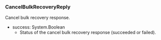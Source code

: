 ### CancelBulkRecoveryReply
Cancel bulk recovery response.

- success: System.Boolean
  - Status of the cancel bulk recovery response (succeeded or failed).
